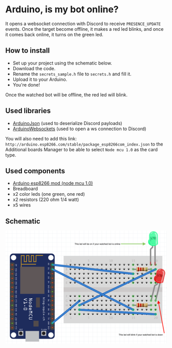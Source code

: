 # Arduino, is my bot online?

It opens a websocket connection with Discord to receive `PRESENCE_UPDATE` events. Once the target become offline, it makes a red led blinks, and once it comes back online, it turns on the green led.

## How to install

* Set up your project using the schematic below.
* Download the code.
* Rename the `secrets_sample.h` file to `secrets.h` and fill it.
* Upload it to your Arduino.
* You're done!

Once the watched bot will be offline, the red led will blink.

## Used libraries

* [ArduinoJson](https://arduinojson.org/) (used to deserialize Discord payloads)
* [ArduinoWebsockets](https://github.com/gilmaimon/ArduinoWebsockets) (used to open a ws connection to Discord)

You will also need to add this link: `http://arduino.esp8266.com/stable/package_esp8266com_index.json` to the Additional boards Manager to be able to select `Node mcu 1.0` as the card type.

## Used components

* [Arduino esp8266 mod (node mcu 1.0)](https://www.amazon.fr/SeeKool-d%C3%A9veloppement-Fonctionne-Parfaitement-Compatible/dp/B07DRF9YTV)
* Breadboard
* x2 color leds (one green, one red)
* x2 resistors (220 ohm 1/4 watt)
* x5 wires

## Schematic

![schematic](./schematic.png)
